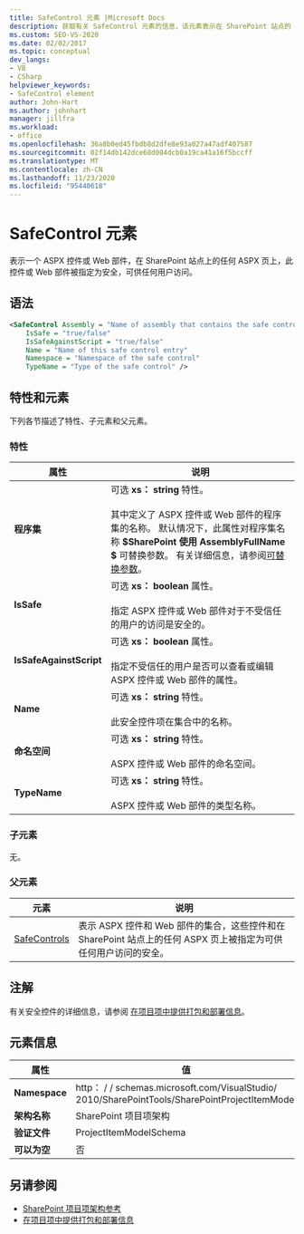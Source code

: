 ```yaml
---
title: SafeControl 元素 |Microsoft Docs
description: 获取有关 SafeControl 元素的信息，该元素表示在 SharePoint 站点的 ASPX 页上访问标记为 "安全" 的 ASPX 控件或 web 部件。
ms.custom: SEO-VS-2020
ms.date: 02/02/2017
ms.topic: conceptual
dev_langs:
- VB
- CSharp
helpviewer_keywords:
- SafeControl element
author: John-Hart
ms.author: johnhart
manager: jillfra
ms.workload:
- office
ms.openlocfilehash: 36a8b0ed45fbdb8d2dfe8e93a027a47adf407587
ms.sourcegitcommit: 02f14db142dce68d084dcb0a19ca41a16f5bccff
ms.translationtype: MT
ms.contentlocale: zh-CN
ms.lasthandoff: 11/23/2020
ms.locfileid: "95440618"
---
```

# <a name="safecontrol-element"></a>SafeControl 元素
  表示一个 ASPX 控件或 Web 部件，在 SharePoint 站点上的任何 ASPX 页上，此控件或 Web 部件被指定为安全，可供任何用户访问。

## <a name="syntax"></a>语法

```xml
<SafeControl Assembly = "Name of assembly that contains the safe control"
    IsSafe = "true/false"
    IsSafeAgainstScript = "true/false"
    Name = "Name of this safe control entry"
    Namespace = "Namespace of the safe control"
    TypeName = "Type of the safe control" />
```

## <a name="attributes-and-elements"></a>特性和元素
 下列各节描述了特性、子元素和父元素。

### <a name="attributes"></a>特性

|属性|说明|
|---------------|-----------------|
|**程序集**|可选 **xs： string** 特性。<br /><br /> 其中定义了 ASPX 控件或 Web 部件的程序集的名称。 默认情况下，此属性对程序集名称 **$SharePoint 使用 AssemblyFullName $** 可替换参数。 有关详细信息，请参阅[可替换参数](../sharepoint/replaceable-parameters.md)。|
|**IsSafe**|可选 **xs： boolean** 属性。<br /><br /> 指定 ASPX 控件或 Web 部件对于不受信任的用户的访问是安全的。|
|**IsSafeAgainstScript**|可选 **xs： boolean** 属性。<br /><br /> 指定不受信任的用户是否可以查看或编辑 ASPX 控件或 Web 部件的属性。|
|**Name**|可选 **xs： string** 特性。<br /><br /> 此安全控件项在集合中的名称。|
|**命名空间**|可选 **xs： string** 特性。<br /><br /> ASPX 控件或 Web 部件的命名空间。|
|**TypeName**|可选 **xs： string** 特性。<br /><br /> ASPX 控件或 Web 部件的类型名称。|

### <a name="child-elements"></a>子元素
 无。

### <a name="parent-elements"></a>父元素

|元素|说明|
|-------------|-----------------|
|[SafeControls](../sharepoint/safecontrols-element.md)|表示 ASPX 控件和 Web 部件的集合，这些控件和在 SharePoint 站点上的任何 ASPX 页上被指定为可供任何用户访问的安全。|

## <a name="remarks"></a>注解
 有关安全控件的详细信息，请参阅 [在项目项中提供打包和部署信息](../sharepoint/providing-packaging-and-deployment-information-in-project-items.md)。

## <a name="element-information"></a>元素信息

|属性|值|
|-|-|
|**Namespace**|http： \/ \/ schemas.microsoft.com/VisualStudio/<br>2010/SharePointTools/SharePointProjectItemModel|
|**架构名称**|SharePoint 项目项架构|
|**验证文件**|ProjectItemModelSchema|
|**可以为空**|否|

## <a name="see-also"></a>另请参阅
- [SharePoint 项目项架构参考](../sharepoint/sharepoint-project-item-schema-reference.md)
- [在项目项中提供打包和部署信息](../sharepoint/providing-packaging-and-deployment-information-in-project-items.md)

